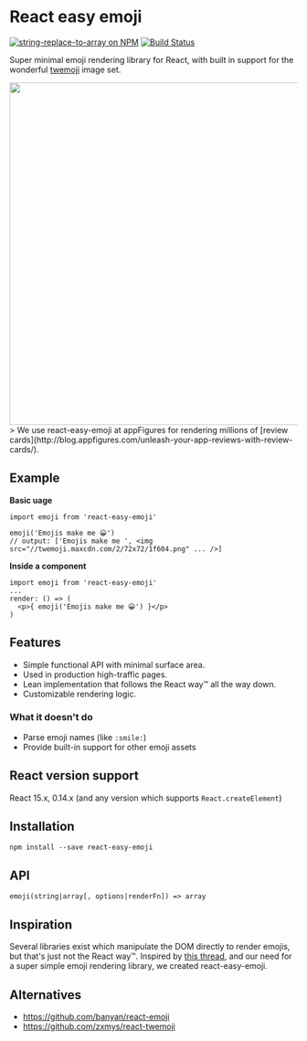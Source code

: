 # React easy emoji

[![string-replace-to-array on NPM](https://img.shields.io/npm/v/react-easy-emoji.svg)](https://www.npmjs.com/package/react-easy-emoji)
[![Build Status](https://img.shields.io/circleci/project/appfigures/react-easy-emoji.svg)](https://circleci.com/gh/appfigures/react-easy-emoji)

Super minimal emoji rendering library for React, with built in support for the wonderful [twemoji](https://github.com/twitter/twemoji) image set.

<a href="https://appfigures.com/reviews/41680810438L1SidPd0I5JBQAxo-L2DlLQ" target="_blank">
  <img src="https://raw.githubusercontent.com/appfigures/react-easy-emoji/master/images/review-appfigures.png" width="600" />
</a>
> We use react-easy-emoji at appFigures for rendering millions of [review cards](http://blog.appfigures.com/unleash-your-app-reviews-with-review-cards/).

## Example

**Basic uage**

```
import emoji from 'react-easy-emoji'

emoji('Emojis make me 😀')
// output: ['Emojis make me ', <img src="//twemoji.maxcdn.com/2/72x72/1f604.png" ... />]
```

**Inside a component**

```
import emoji from 'react-easy-emoji'
...
render: () => (
  <p>{ emoji('Emojis make me 😀') }</p>
)
```

## Features

- Simple functional API with minimal surface area.
- Used in production high-traffic pages.
- Lean implementation that follows the React way™ all the way down.
- Customizable rendering logic.

### What it doesn't do

- Parse emoji names (like `:smile:`)
- Provide built-in support for other emoji assets

## React version support

React 15.x, 0.14.x (and any version which supports `React.createElement`)

## Installation

```
npm install --save react-easy-emoji
```

## API

```
emoji(string|array[, options|renderFn]) => array
```

## Inspiration

Several libraries exist which manipulate the DOM directly to render emojis, but that's just not the React way™. Inspired by [this thread](https://github.com/facebook/react/issues/3386), and our need for a super simple emoji rendering library, we created react-easy-emoji.

## Alternatives

- https://github.com/banyan/react-emoji
- https://github.com/zxmys/react-twemoji
